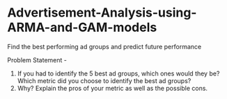 # Advertisement-Analysis-using-ARMA-and-GAM-models
Find the best performing ad groups and predict future performance

Problem Statement - 

1. If you had to identify the 5 best ad groups, which ones would they be? Which metric did you choose to identify the best ad groups? 
2. Why? Explain the pros of your metric as well as the possible cons.
